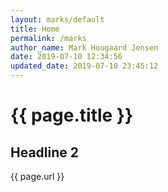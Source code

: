 ```yaml
---
layout: marks/default
title: Home
permalink: /marks
author_name: Mark Hougaard Jensen
date: 2019-07-10 12:34:56
updated_date: 2019-07-10 23:45:12
---
```


# {{ page.title }}

## Headline 2

{{ page.url }}

